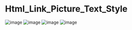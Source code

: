 # Html_Link_Picture_Text_Style
![image](https://user-images.githubusercontent.com/114800813/216427801-3d45ae9f-c844-4793-b705-b7a401bad749.png)
![image](https://user-images.githubusercontent.com/114800813/216427720-46336d38-1dbc-47f1-9baa-da5e77c47a43.png)
![image](https://user-images.githubusercontent.com/114800813/216427745-f10435d9-8070-4354-9a7f-5876c2bf3bf4.png)
![image](https://user-images.githubusercontent.com/114800813/216431348-3cd17b5d-4590-4837-b386-e364b4509898.png)
